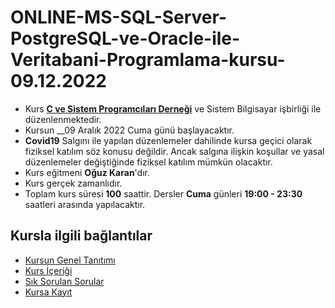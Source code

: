 # ONLINE-MS-SQL-Server-PostgreSQL-ve-Oracle-ile-Veritabani-Programlama-kursu-09.12.2022

+ Kurs [__C ve Sistem Programcıları Derneği__](http://www.csystem.org/) ve Sistem Bilgisayar işbirliği ile düzenlenmektedir.
+ Kursun __09 Aralık 2022 Cuma günü başlayacaktır.
+ __Covid19__ Salgını ile yapılan düzenlemeler dahilinde kursa geçici olarak fiziksel katılım söz konusu değildir. Ancak salgına ilişkin koşullar ve yasal düzenlemeler değiştiğinde fiziksel katılım mümkün olacaktır.
+ Kurs eğitmeni __Oğuz Karan__'dır.
+ Kurs gerçek zamanlıdır.
+ Toplam kurs süresi __100__ saattir. Dersler __Cuma__ günleri __19:00 - 23:30__ saatleri arasında yapılacaktır.

## Kursla ilgili bağlantılar
+ [Kursun Genel Tanıtımı](https://github.com/CSD-1993/MS-SQL-Server-PostgreSQL-ve-Oracle-ile-Veritaban-Programlama-kursu/blob/main/kurs_tanitimi.md)
+ [Kurs İçeriği](https://github.com/CSD-1993/MS-SQL-Server-PostgreSQL-ve-Oracle-ile-Veritaban-Programlama-kursu/blob/main/kurs_icerigi.md)
+ [Sık Sorulan Sorular](https://github.com/CSD-1993/MS-SQL-Server-PostgreSQL-ve-Oracle-ile-Veritaban-Programlama-kursu/blob/main/sss.md)
+ [Kursa Kayıt]( https://us02web.zoom.us/meeting/register/tZcudOGqrTkqH9G2kaLjfJGZwiuVw7cJYs7W)
